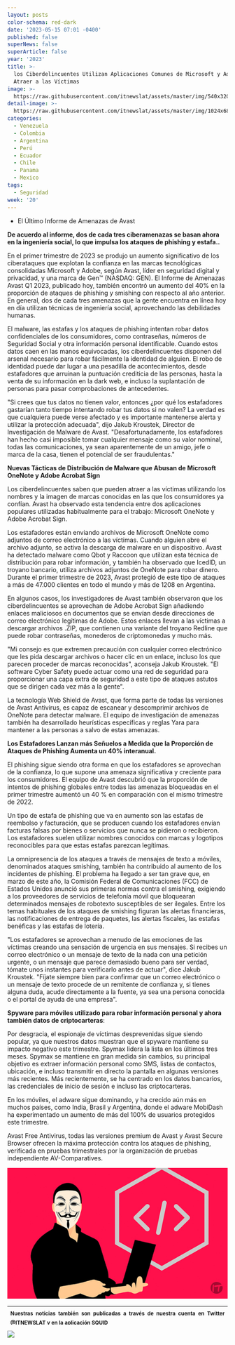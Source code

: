 ```yaml
---
layout: posts
color-schema: red-dark
date: '2023-05-15 07:01 -0400'
published: false
superNews: false
superArticle: false
year: '2023'
title: >-
  los Ciberdelincuentes Utilizan Aplicaciones Comunes de Microsoft y Adobe para
  Atraer a las Víctimas
image: >-
  https://raw.githubusercontent.com/itnewslat/assets/master/img/540x320/hacker-p.jpg
detail-image: >-
  https://raw.githubusercontent.com/itnewslat/assets/master/img/1024x680/hacker-g.jpg
categories:
  - Venezuela
  - Colombia
  - Argentina
  - Perú
  - Ecuador
  - Chile
  - Panama
  - Mexico
tags:
  - Seguridad
week: '20'
---
```

- El Último Informe de Amenazas de Avast 

**De acuerdo al informe, dos de cada tres ciberamenazas se basan ahora en la ingeniería social, lo que impulsa los ataques de phishing y estafa..**

En el primer trimestre de 2023 se produjo un aumento significativo de los ciberataques que explotan la confianza en las marcas tecnológicas consolidadas Microsoft y Adobe, según Avast, líder en seguridad digital y privacidad, y una marca de Gen™ (NASDAQ: GEN). El Informe de Amenazas Avast Q1 2023, publicado hoy, también encontró un aumento del 40% en la proporción de ataques de phishing y smishing con respecto al año anterior. En general, dos de cada tres amenazas que la gente encuentra en línea hoy en día utilizan técnicas de ingeniería social, aprovechando las debilidades humanas.

El malware, las estafas y los ataques de phishing intentan robar datos confidenciales de los consumidores, como contraseñas, números de Seguridad Social y otra información personal identificable. Cuando estos datos caen en las manos equivocadas, los ciberdelincuentes disponen del arsenal necesario para robar fácilmente la identidad de alguien. El robo de identidad puede dar lugar a una pesadilla de acontecimientos, desde estafadores que arruinan la puntuación crediticia de las personas, hasta la venta de su información en la dark web, e incluso la suplantación de personas para pasar comprobaciones de antecedentes.

"Si crees que tus datos no tienen valor, entonces ¿por qué los estafadores gastarían tanto tiempo intentando robar tus datos si no valen? La verdad es que cualquiera puede verse afectado y es importante mantenerse alerta y utilizar la protección adecuada", dijo Jakub Kroustek, Director de Investigación de Malware de Avast. "Desafortunadamente, los estafadores han hecho casi imposible tomar cualquier mensaje como su valor nominal, todas las comunicaciones, ya sean aparentemente de un amigo, jefe o marca de la casa, tienen el potencial de ser fraudulentas."

**Nuevas Tácticas de Distribución de Malware que Abusan de Microsoft OneNote y Adobe Acrobat Sign**

Los ciberdelincuentes saben que pueden atraer a las víctimas utilizando los nombres y la imagen de marcas conocidas en las que los consumidores ya confían. Avast ha observado esta tendencia entre dos aplicaciones populares utilizadas habitualmente para el trabajo: Microsoft OneNote y Adobe Acrobat Sign.

Los estafadores están enviando archivos de Microsoft OneNote como adjuntos de correo electrónico a las víctimas. Cuando alguien abre el archivo adjunto, se activa la descarga de malware en un dispositivo. Avast ha detectado malware como Qbot y Raccoon que utilizan esta técnica de distribución para robar información, y también ha observado que IcedID, un troyano bancario, utiliza archivos adjuntos de OneNote para robar dinero. Durante el primer trimestre de 2023, Avast protegió de este tipo de ataques a más de 47.000 clientes en todo el mundo y  más de 1208 en Argentina.

En algunos casos, los investigadores de Avast también observaron que los ciberdelincuentes se aprovechan de Adobe Acrobat Sign añadiendo enlaces maliciosos en documentos que se envían desde direcciones de correo electrónico legítimas de Adobe. Estos enlaces llevan a las víctimas a descargar archivos .ZIP, que contienen una variante del troyano Redline que puede robar contraseñas, monederos de criptomonedas y mucho más.

"Mi consejo es que extremen precaución con cualquier correo electrónico que les pida descargar archivos o hacer clic en un enlace, incluso los que parecen proceder de marcas reconocidas", aconseja Jakub Kroustek. "El software Cyber Safety puede actuar como una red de seguridad para proporcionar una capa extra de seguridad a este tipo de ataques astutos que se dirigen cada vez más a la gente".

La tecnología Web Shield de Avast, que forma parte de todas las versiones de Avast Antivirus, es capaz de escanear y descomprimir archivos de OneNote para detectar malware. El equipo de investigación de amenazas también ha desarrollado heurísticas específicas y reglas Yara para mantener a las personas a salvo de estas amenazas.

**Los Estafadores Lanzan más Señuelos a Medida que la Proporción de Ataques de Phishing Aumenta un 40% interanual.**

El phishing sigue siendo otra forma en que los estafadores se aprovechan de la confianza, lo que supone una amenaza significativa y creciente para los consumidores. El equipo de Avast descubrió que la proporción de intentos de phishing globales entre todas las amenazas bloqueadas en el primer trimestre aumentó un 40 % en comparación con el mismo trimestre de 2022.

Un tipo de estafa de phishing que va en aumento son las estafas de reembolso y facturación, que se producen cuando los estafadores envían facturas falsas por bienes o servicios que nunca se pidieron o recibieron. Los estafadores suelen utilizar nombres conocidos con marcas y logotipos reconocibles para que estas estafas parezcan legítimas.

La omnipresencia de los ataques a través de mensajes de texto a móviles, denominados ataques smishing, también ha contribuido al aumento de los incidentes de phishing. El problema ha llegado a ser tan grave que, en marzo de este año, la Comisión Federal de Comunicaciones (FCC) de Estados Unidos anunció sus primeras normas contra el smishing, exigiendo a los proveedores de servicios de telefonía móvil que bloquearan determinados mensajes de robotexto susceptibles de ser ilegales. Entre los temas habituales de los ataques de smishing figuran las alertas financieras, las notificaciones de entrega de paquetes, las alertas fiscales, las estafas benéficas y las estafas de lotería.

"Los estafadores se aprovechan a menudo de las emociones de las víctimas creando una sensación de urgencia en sus mensajes. Si recibes un correo electrónico o un mensaje de texto de la nada con una petición urgente, o un mensaje que parece demasiado bueno para ser verdad, tómate unos instantes para verificarlo antes de actuar", dice Jakub Kroustek. "Fíjate siempre bien para confirmar que un correo electrónico o un mensaje de texto procede de un remitente de confianza y, si tienes alguna duda, acude directamente a la fuente, ya sea una persona conocida o el portal de ayuda de una empresa".

**Spyware para móviles utilizado para robar información personal y ahora también datos de criptocarteras**:

Por desgracia, el espionaje de víctimas desprevenidas sigue siendo popular, ya que nuestros datos muestran que el spyware mantiene su impacto negativo este trimestre. Spymax lidera la lista en los últimos tres meses. Spymax se mantiene en gran medida sin cambios, su principal objetivo es extraer información personal como SMS, listas de contactos, ubicación, e incluso transmitir en directo la pantalla en algunas versiones más recientes. Más recientemente, se ha centrado en los datos bancarios, las credenciales de inicio de sesión e incluso las criptocarteras. 

En los móviles, el adware sigue dominando, y ha crecido aún más en muchos países, como India, Brasil y Argentina, donde el adware MobiDash ha experimentado un aumento de más del 100% de usuarios protegidos este trimestre.

Avast Free Antivirus, todas las versiones premium de Avast y Avast Secure Browser ofrecen la máxima protección contra los ataques de phishing, verificada en pruebas trimestrales por la organización de pruebas independiente AV-Comparatives.

![](https://raw.githubusercontent.com/itnewslat/assets/master/img/540x320/hacker-p.jpg)

<table style="height: 42px;" width="569">
<tbody>
<tr>
<td style="text-align: justify;"><sub><strong>Nuestras noticias también son publicadas a través de nuestra cuenta en Twitter <a href="https://twitter.com/itnewslat?lang=es">@ITNEWSLAT</a> y en la aplicación <a href="https://squidapp.co/en/">SQUID</a></strong></sub></td>
</tr>
</tbody>
</table>

<img src="https://tracker.metricool.com/c3po.jpg?hash=56f88a41e39ab42c063cc51676587a04"/>

